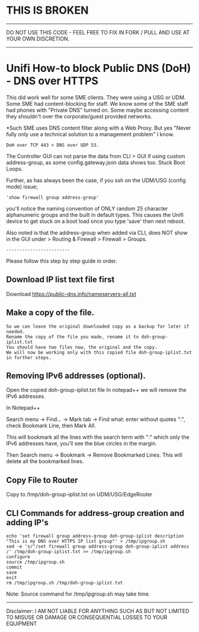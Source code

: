 # THIS IS BROKEN 

-----

DO NOT USE THIS CODE - FEEL FREE TO FIX IN FORK / PULL AND USE AT YOUR OWN DISCRETION.

---------

# Unifi How-to block Public DNS (DoH) - DNS over HTTPS


This did work well for some SME clients. They were using a USG or UDM. Some SME had content-blocking for staff. We know some of the SME staff had phones with "Private DNS" turned on. Some maybe accessing content they shouldn't over the corporate/guest provided networks. 

*Such SME uses DNS content filter along with a Web Proxy. But yes "Never fully only use a technical solution to a management problem" I know.

	DoH over TCP 443 > DNS over UDP 53. 

The Controller GUI can not parse the data from CLI > GUI if using custom address-group, as some config.gateway.json data shows too. Stuck Boot Loops.

Further, as has always been the case, if you ssh on the UDM/USG (config mode) issue; 

	'show firewall group address-group' 
you'll notice the naming convention of ONLY random 25 character alphanumeric groups and the built in default types. This causes the Unifi device to get stuck on a boot load once you type 'save' then next reboot.


Also noted is that the address-group when added via CLI, does NOT show in the GUI under > Routing & Firewall > Firewall > Groups. 
	
	------------------------
	
Please follow this step by step guide in order.

## Download IP list text file first
Download  https://public-dns.info/nameservers-all.txt 



## Make a copy of the file.
	So we can leave the original downloaded copy as a backup for later if needed.
	Rename the copy of the file you made, rename it to doh-group-iplist.txt
	You should have two files now, the original and the copy.
	We will now be working only with this copied file doh-group-iplist.txt in further steps.

## Removing IPv6 addresses (optional).
Open the copied doh-group-iplist.txt file In notepad++ we will remove the IPv6 addresses.

In Notepad++

Search menu -> Find... -> Mark tab -> Find what: enter without quotes ":", check Bookmark Line, then Mark All. 

This will bookmark all the lines with the search term with ":" which only the IPv6 addresses have, you'll see the blue circles in the margin.

Then Search menu -> Bookmark -> Remove Bookmarked Lines. This will delete all the bookmarked lines.


## Copy File to Router
Copy <source location of doh-group-iplist.txt> to /tmp/doh-group-iplist.txt on UDM/USG/EdgeRouter

## CLI Commands for address-group creation and adding IP's

    echo 'set firewall group address-group doh-group-iplist description "This is my DNS over HTTPS IP list group"' > /tmp/ipgroup.sh
    sed -e 's/^/set firewall group address-group doh-group-iplist address /' /tmp/doh-group-iplist.txt >> /tmp/ipgroup.sh
    configure
    source /tmp/ipgroup.sh
    commit
    save
    exit
    rm /tmp/ipgroup.sh /tmp/doh-group-iplist.txt
	
	
Note: Source command for /tmp/ipgroup.sh may take time.


---------
Disclaimer: I AM NOT LIABLE FOR ANYTHING SUCH AS BUT NOT LIMITED TO MISUSE OR DAMAGE OR CONSEQUENTIAL LOSSES TO YOUR EQUIPMENT
